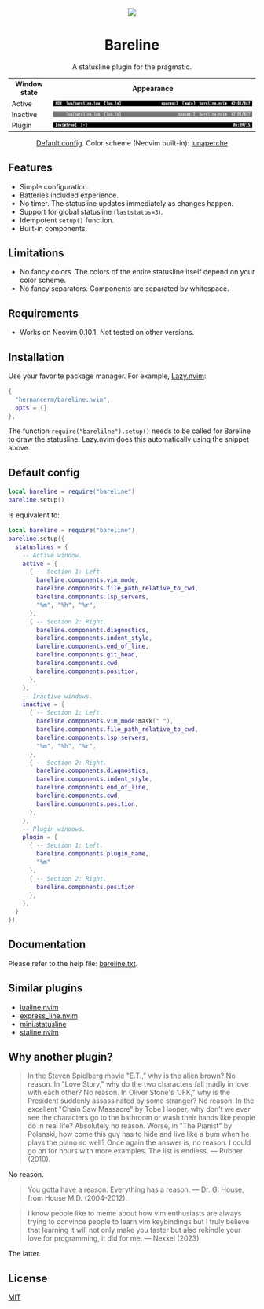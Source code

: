 <div align=center>
  <a href="https://github.com/hernancerm/bareline.nvim/actions/workflows/ci.yml" target="_blank">
    <img src="https://github.com/hernancerm/bareline.nvim/actions/workflows/ci.yml/badge.svg" />
  </a>
  <h1>Bareline</h1>
  <p>A statusline plugin for the pragmatic.</p>
  <table>
    <tr>
      <th>Window state</th>
      <th>Appearance</th>
    </tr>
    <tr>
      <td>Active</td>
      <td><img src="./media/demo_active.png" alt="Active statusline"></th>
    </tr>
    <tr>
      <td>Inactive</td>
      <td><img src="./media/demo_inactive.png" alt="Inactive statusline"></th>
    </tr>
    <tr>
      <td>Plugin</td>
      <td><img src="./media/demo_plugin.png" alt="Plugin statusline"></th>
    </tr>
  </table>
  <div align=center>
    <p>
      <a href="#default-config">Default config</a>. Color scheme (Neovim built-in):
      <a href="https://github.com/vim/colorschemes/blob/master/colors/lunaperche.vim">
        lunaperche
      </a>
    </p>
  </div>
</div>

## Features

- Simple configuration.
- Batteries included experience.
- No timer. The statusline updates immediately as changes happen.
- Support for global statusline (`laststatus=3`).
- Idempotent `setup()` function.
- Built-in components.

## Limitations

- No fancy colors. The colors of the entire statusline itself depend on your color scheme.
- No fancy separators. Components are separated by whitespace.

## Requirements

- Works on Neovim 0.10.1. Not tested on other versions.

## Installation

Use your favorite package manager. For example, [Lazy.nvim](https://github.com/folke/lazy.nvim):

```lua
{
  "hernancerm/bareline.nvim",
  opts = {}
},
```

The function `require("barelilne").setup()` needs to be called for Bareline to draw the statusline.
Lazy.nvim does this automatically using the snippet above.

## Default config

```lua
local bareline = require("bareline")
bareline.setup()
```

Is equivalent to:

```lua
local bareline = require("bareline")
bareline.setup({
  statuslines = {
    -- Active window.
    active = {
      { -- Section 1: Left.
        bareline.components.vim_mode,
        bareline.components.file_path_relative_to_cwd,
        bareline.components.lsp_servers,
        "%m", "%h", "%r",
      },
      { -- Section 2: Right.
        bareline.components.diagnostics,
        bareline.components.indent_style,
        bareline.components.end_of_line,
        bareline.components.git_head,
        bareline.components.cwd,
        bareline.components.position,
      },
    },
    -- Inactive windows.
    inactive = {
      { -- Section 1: Left.
        bareline.components.vim_mode:mask(" "),
        bareline.components.file_path_relative_to_cwd,
        bareline.components.lsp_servers,
        "%m", "%h", "%r",
      },
      { -- Section 2: Right.
        bareline.components.diagnostics,
        bareline.components.indent_style,
        bareline.components.end_of_line,
        bareline.components.cwd,
        bareline.components.position,
      },
    },
    -- Plugin windows.
    plugin = {
      { -- Section 1: Left.
        bareline.components.plugin_name,
        "%m"
      },
      { -- Section 2: Right.
        bareline.components.position
      },
    },
  }
})
```

## Documentation

Please refer to the help file: [bareline.txt](./doc/bareline.txt).

## Similar plugins

- [lualine.nvim](https://github.com/nvim-lualine/lualine.nvim)
- [express_line.nvim](https://github.com/tjdevries/express_line.nvim)
- [mini.statusline](https://github.com/echasnovski/mini.nvim/blob/main/readmes/mini-statusline.md)
- [staline.nvim](https://github.com/tamton-aquib/staline.nvim)

## Why another plugin?

> In the Steven Spielberg movie "E.T.," why is the alien brown? No reason. In "Love Story," why do
> the two characters fall madly in love with each other? No reason. In Oliver Stone's "JFK," why is
> the President suddenly assassinated by some stranger? No reason. In the excellent "Chain Saw
> Massacre" by Tobe Hooper, why don't we ever see the characters go to the bathroom or wash their
> hands like people do in real life? Absolutely no reason. Worse, in "The Pianist" by Polanski, how
> come this guy has to hide and live like a bum when he plays the piano so well? Once again the
> answer is, no reason. I could go on for hours with more examples. The list is endless. — Rubber
> (2010).

No reason.

> You gotta have a reason. Everything has a reason. — Dr. G. House, from House M.D. (2004-2012).

> I know people like to meme about how vim enthusiasts are always trying to convince people to learn
> vim keybindings but I truly believe that learning it will not only make you faster but also
> rekindle your love for programming, it did for me. — Nexxel (2023).

The latter.

## License

[MIT](./LICENSE)
